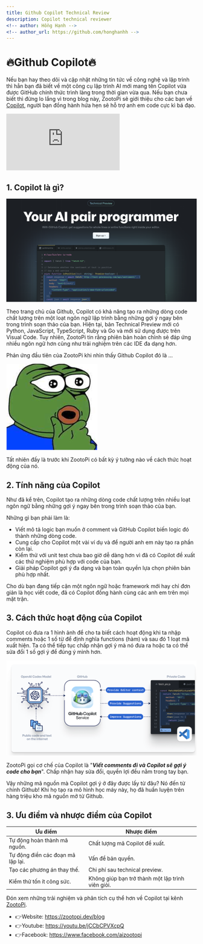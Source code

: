 ```yaml
---
title: Github Copilot Technical Review
description: Copilot technical reviewer
<!-- author: Hồng Hạnh -->
<!-- author_url: https://github.com/honghanhh -->
---
```


# 🔥Github Copilot🔥

Nếu bạn hay theo dõi và cập nhật những tin tức về công nghệ và lập trình thì hẳn bạn đã biết về một công cụ lập trình AI mới mang tên Copilot vừa được GitHub chính thức trình làng trong thời gian vừa qua. Nếu bạn chưa biết thì đừng lo lắng vì trong blog này, ZootoPi sẽ giới thiệu cho các bạn về [Copilot](https://copilot.github.com/), người bạn đồng hành hứa hẹn sẽ hỗ trợ anh em code cực kì bá đạo.

<div class="video-wrap">
  <div class="video-container">
    <iframe src="https://www.youtube.com/embed/jCCbCPVXcpQ?autoplay=1" title="YouTube video player" frameborder="0" allow="accelerometer; autoplay; clipboard-write; encrypted-media; gyroscope; picture-in-picture; fullscreen" allowfullscreen></iframe>
  </div>
</div>

<!--truncate-->

## 1. Copilot là gì?

![copilot](img/copilot-intro.png)

Theo trang chủ của Github, Copilot có khả năng tạo ra những dòng code chất lượng trên một loạt ngôn ngữ lập trình bằng những gợi ý ngay bên trong trình soạn thảo của bạn. Hiện tại, bản Technical Preview mới có Python, JavaScript, TypeScript, Ruby và Go và mới sử dụng được trên Visual Code. Tuy nhiên, ZootoPi tin rằng phiên bản hoàn chỉnh sẻ đáp ứng nhiều ngôn ngữ hơn cũng như trải nghiệm trên các IDE đa dạng hơn.

Phản ứng đầu tiên của ZootoPi khi nhìn thấy Github Copilot đó là ...

![amazing](img/wow.png)

Tất nhiên đấy là trước khi ZootoPi có bất kỳ ý tưởng nào về cách thức hoạt động của nó.

## 2. Tính năng của Copilot

Như đã kể trên, Copilot tạo ra những dòng code chất lượng trên nhiều loạt ngôn ngữ bằng những gợi ý ngay bên trong trình soạn thảo của bạn.

Những gì bạn phải làm là:

- Viết mô tả logic bạn muốn ở comment và GitHub Copilot biến logic đó thành những dòng code.
- Cung cấp cho Copilot một vài ví dụ và để người anh em này tạo ra phần còn lại.
- Kiểm thử với unit test chưa bao giờ dễ dàng hơn vì đã có Copilot đề xuất các thử nghiệm phù hợp với code của bạn.
- Giải pháp Copilot gợi ý đa dạng và bạn toàn quyền lựa chọn phiên bản phù hợp nhất.

Cho dù bạn đang tiếp cận một ngôn ngữ hoặc framework mới hay chỉ đơn giản là học viết code, đã có Copilot đồng hành cùng các anh em trên mọi mặt trận.

## 3. Cách thức hoạt động của Copilot

Copilot có đưa ra 1 hình ảnh để cho ta biết cách hoạt động khi ta nhập comments hoặc 1 số từ để định nghĩa functions (hàm) và sau đó 1 loạt mã xuất hiện. Ta có thể tiếp tục chấp nhận gợi ý mà nó đưa ra hoặc ta có thể sửa đổi 1 số gợi ý để đúng ý mình hơn.

![copilot-flow](img/flow.png)

ZootoPi gọi cơ chế của Copilot là "**_Viết comments đi và Copilot sẽ gợi ý code cho bạn_**". Chấp nhận hay sửa đổi, quyền lợi đều nằm trong tay bạn.

Vậy những mã nguồn mà Copilot gợi ý ở đây được lấy từ đâu? Nó đến từ chính Github! Khi họ tạo ra mô hình học máy này, họ đã huấn luyện trên hàng triệu kho mã nguồn mở từ Github.

## 3. Ưu điểm và nhược điểm của Copilot

| Ưu điểm                           | Nhược điểm                                        |
| --------------------------------- | ------------------------------------------------- |
| Tự động hoàn thành mã nguồn.      | Chất lượng mã Copilot đề xuất.                    |
| Tự động điền các đoạn mã lặp lại. | Vấn đề bản quyền.                                 |
| Tạo các phương án thay thế.       | Chi phí sau technical preview.                    |
| Kiểm thử tốn ít công sức.         | Không giúp bạn trở thành một lập trình viên giỏi. |

Đón xem những trải nghiệm và phân tích cụ thể hơn về Copilot tại kênh [ZootoPi](https://youtu.be/jCCbCPVXcpQ).

- 👉Website: https://zootopi.dev/blog
- 👉Youtube: https://youtu.be/jCCbCPVXcpQ
- 👉Facebook: https://www.facebook.com/aizootopi
